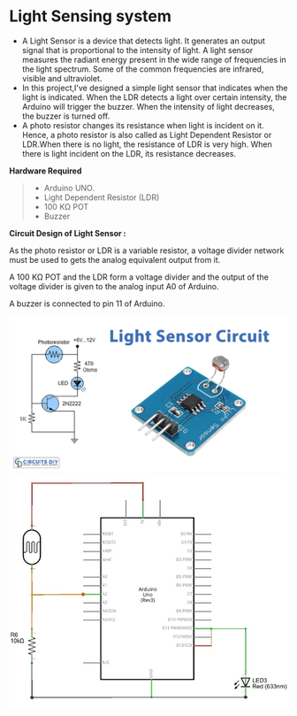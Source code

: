 # Light Sensing system
- A Light Sensor is a device that detects light. It generates an output signal that is proportional to the intensity of light. A light sensor measures the radiant energy present in the wide range of frequencies in the light spectrum. Some of the common frequencies are infrared, visible and ultraviolet.
- In this project,I've designed a simple light sensor that indicates when the light is indicated. When the LDR detects a light over certain intensity, the Arduino will trigger the buzzer. When the intensity of light decreases, the buzzer is turned off.
- A photo resistor changes its resistance when light is incident on it. Hence, a photo resistor is also called as Light Dependent Resistor or LDR.When there is no light, the resistance of LDR is very high. When there is light incident on the LDR, its resistance decreases.

**Hardware Required**
>- Arduino UNO.
>- Light Dependent Resistor (LDR)
>- 100 KΩ POT
>- Buzzer

**Circuit Design of Light Sensor :**

As the photo resistor or LDR is a variable resistor, a voltage divider network must be used to gets the analog equivalent output from it.

A 100 KΩ POT and the LDR form a voltage divider and the output of the voltage divider is given to the analog input A0 of Arduino.

A buzzer is connected to pin 11 of Arduino.

![alt text](img/lightSensor.jpg)
![alt text](./img/lightSensor.1.jpg)
